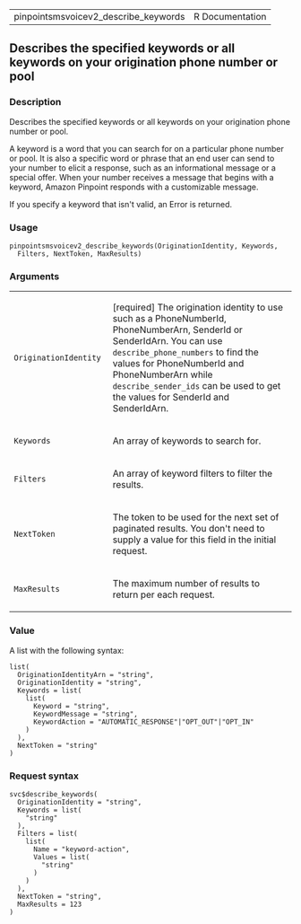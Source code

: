 <table style="width: 100%;">
<tbody>
<tr class="odd">
<td>pinpointsmsvoicev2_describe_keywords</td>
<td style="text-align: right;">R Documentation</td>
</tr>
</tbody>
</table>

## Describes the specified keywords or all keywords on your origination phone number or pool

### Description

Describes the specified keywords or all keywords on your origination
phone number or pool.

A keyword is a word that you can search for on a particular phone number
or pool. It is also a specific word or phrase that an end user can send
to your number to elicit a response, such as an informational message or
a special offer. When your number receives a message that begins with a
keyword, Amazon Pinpoint responds with a customizable message.

If you specify a keyword that isn't valid, an Error is returned.

### Usage

    pinpointsmsvoicev2_describe_keywords(OriginationIdentity, Keywords,
      Filters, NextToken, MaxResults)

### Arguments

<table>
<colgroup>
<col style="width: 35%" />
<col style="width: 65%" />
</colgroup>
<tbody>
<tr class="odd">
<td><code
id="pinpointsmsvoicev2_describe_keywords_:_OriginationIdentity">OriginationIdentity</code></td>
<td><p>[required] The origination identity to use such as a
PhoneNumberId, PhoneNumberArn, SenderId or SenderIdArn. You can use
<code>describe_phone_numbers</code> to find the values for PhoneNumberId
and PhoneNumberArn while <code>describe_sender_ids</code> can be used to
get the values for SenderId and SenderIdArn.</p></td>
</tr>
<tr class="even">
<td><code
id="pinpointsmsvoicev2_describe_keywords_:_Keywords">Keywords</code></td>
<td><p>An array of keywords to search for.</p></td>
</tr>
<tr class="odd">
<td><code
id="pinpointsmsvoicev2_describe_keywords_:_Filters">Filters</code></td>
<td><p>An array of keyword filters to filter the results.</p></td>
</tr>
<tr class="even">
<td><code
id="pinpointsmsvoicev2_describe_keywords_:_NextToken">NextToken</code></td>
<td><p>The token to be used for the next set of paginated results. You
don't need to supply a value for this field in the initial
request.</p></td>
</tr>
<tr class="odd">
<td><code
id="pinpointsmsvoicev2_describe_keywords_:_MaxResults">MaxResults</code></td>
<td><p>The maximum number of results to return per each
request.</p></td>
</tr>
</tbody>
</table>

### Value

A list with the following syntax:

    list(
      OriginationIdentityArn = "string",
      OriginationIdentity = "string",
      Keywords = list(
        list(
          Keyword = "string",
          KeywordMessage = "string",
          KeywordAction = "AUTOMATIC_RESPONSE"|"OPT_OUT"|"OPT_IN"
        )
      ),
      NextToken = "string"
    )

### Request syntax

    svc$describe_keywords(
      OriginationIdentity = "string",
      Keywords = list(
        "string"
      ),
      Filters = list(
        list(
          Name = "keyword-action",
          Values = list(
            "string"
          )
        )
      ),
      NextToken = "string",
      MaxResults = 123
    )

